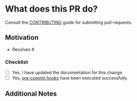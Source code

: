 # What does this PR do?

Consult the [CONTRIBUTING](../blob/main/CONTRIBUTING.md#contributing-via-pull-requests) guide for submitting pull-requests.

<!-- A brief description of the change being made with this pull request. -->

## Motivation

<!-- Why are you submitting this pull request? -->
- Resolves #<issue-number>

### Checklist

- [ ] Yes, I have updated the documentation for this change.
- [ ] Yes, [pre-commit hooks](../../blob/main/CONTRIBUTING.md#execute-pre-commit-hooks-manually-on-all-files) have been executed successfully.

## Additional Notes

<!-- Anything else we should know when reviewing? -->
